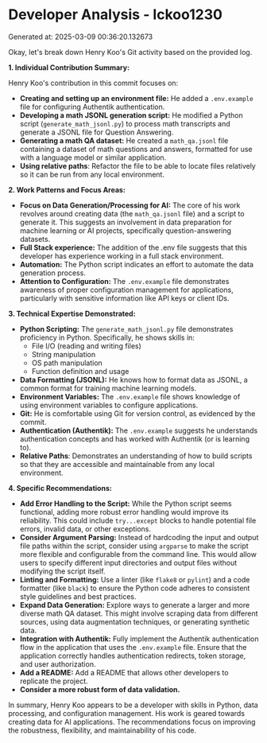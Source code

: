 # Developer Analysis - lckoo1230
Generated at: 2025-03-09 00:36:20.132673

Okay, let's break down Henry Koo's Git activity based on the provided log.

**1. Individual Contribution Summary:**

Henry Koo's contribution in this commit focuses on:

*   **Creating and setting up an environment file:** He added a `.env.example` file for configuring Authentik authentication.
*   **Developing a math JSONL generation script:** He modified a Python script (`generate_math_jsonl.py`) to process math transcripts and generate a JSONL file for Question Answering.
*   **Generating a math QA dataset:** He created a `math_qa.jsonl` file containing a dataset of math questions and answers, formatted for use with a language model or similar application.
*   **Using relative paths**: Refactor the file to be able to locate files relatively so it can be run from any local environment.

**2. Work Patterns and Focus Areas:**

*   **Focus on Data Generation/Processing for AI:**  The core of his work revolves around creating data (the `math_qa.jsonl` file) and a script to generate it. This suggests an involvement in data preparation for machine learning or AI projects, specifically question-answering datasets.
*   **Full Stack experience:** The addition of the .env file suggests that this developer has experience working in a full stack environment.
*   **Automation:** The Python script indicates an effort to automate the data generation process.
*   **Attention to Configuration:**  The `.env.example` file demonstrates awareness of proper configuration management for applications, particularly with sensitive information like API keys or client IDs.

**3. Technical Expertise Demonstrated:**

*   **Python Scripting:** The `generate_math_jsonl.py` file demonstrates proficiency in Python.  Specifically, he shows skills in:
    *   File I/O (reading and writing files)
    *   String manipulation
    *   OS path manipulation
    *   Function definition and usage
*   **Data Formatting (JSONL):**  He knows how to format data as JSONL, a common format for training machine learning models.
*   **Environment Variables:** The `.env.example` file shows knowledge of using environment variables to configure applications.
*   **Git:**  He is comfortable using Git for version control, as evidenced by the commit.
*   **Authentication (Authentik):** The `.env.example` suggests he understands authentication concepts and has worked with Authentik (or is learning to).
*   **Relative Paths**: Demonstrates an understanding of how to build scripts so that they are accessible and maintainable from any local environment.

**4. Specific Recommendations:**

*   **Add Error Handling to the Script:** While the Python script seems functional, adding more robust error handling would improve its reliability.  This could include `try...except` blocks to handle potential file errors, invalid data, or other exceptions.
*   **Consider Argument Parsing:**  Instead of hardcoding the input and output file paths within the script, consider using `argparse` to make the script more flexible and configurable from the command line.  This would allow users to specify different input directories and output files without modifying the script itself.
*   **Linting and Formatting:**  Use a linter (like `flake8` or `pylint`) and a code formatter (like `black`) to ensure the Python code adheres to consistent style guidelines and best practices.
*   **Expand Data Generation:** Explore ways to generate a larger and more diverse math QA dataset.  This might involve scraping data from different sources, using data augmentation techniques, or generating synthetic data.
*   **Integration with Authentik:** Fully implement the Authentik authentication flow in the application that uses the `.env.example` file.  Ensure that the application correctly handles authentication redirects, token storage, and user authorization.
*   **Add a README:** Add a README that allows other developers to replicate the project.
*   **Consider a more robust form of data validation.**

In summary, Henry Koo appears to be a developer with skills in Python, data processing, and configuration management. His work is geared towards creating data for AI applications. The recommendations focus on improving the robustness, flexibility, and maintainability of his code.
